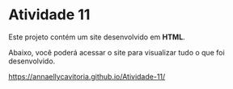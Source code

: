 # Atividade 11

Este projeto contém um site desenvolvido em **HTML**.

Abaixo, você poderá acessar o site para visualizar tudo o que foi desenvolvido.

https://annaellycavitoria.github.io/Atividade-11/
